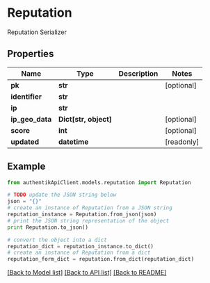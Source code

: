 # Reputation

Reputation Serializer

## Properties
Name | Type | Description | Notes
------------ | ------------- | ------------- | -------------
**pk** | **str** |  | [optional] 
**identifier** | **str** |  | 
**ip** | **str** |  | 
**ip_geo_data** | **Dict[str, object]** |  | [optional] 
**score** | **int** |  | [optional] 
**updated** | **datetime** |  | [readonly] 

## Example

```python
from authentikApiClient.models.reputation import Reputation

# TODO update the JSON string below
json = "{}"
# create an instance of Reputation from a JSON string
reputation_instance = Reputation.from_json(json)
# print the JSON string representation of the object
print Reputation.to_json()

# convert the object into a dict
reputation_dict = reputation_instance.to_dict()
# create an instance of Reputation from a dict
reputation_form_dict = reputation.from_dict(reputation_dict)
```
[[Back to Model list]](../README.md#documentation-for-models) [[Back to API list]](../README.md#documentation-for-api-endpoints) [[Back to README]](../README.md)


